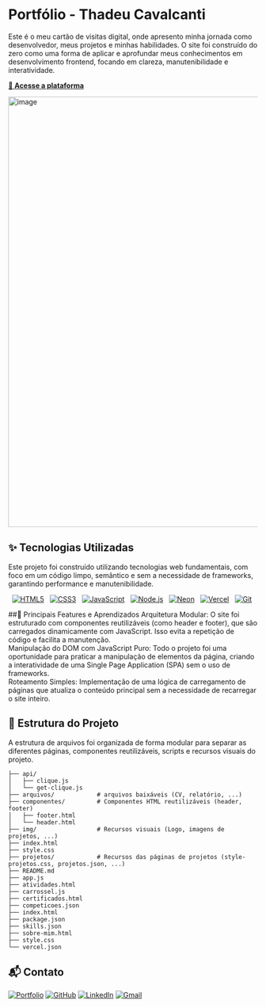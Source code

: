 # Portfólio - Thadeu Cavalcanti
Este é o meu cartão de visitas digital, onde apresento minha jornada como desenvolvedor, meus projetos e minhas habilidades. O site foi construído do zero como uma forma de aplicar e aprofundar meus conhecimentos em desenvolvimento frontend, focando em clareza, manutenibilidade e interatividade.</br>

**[🔗 Acesse a plataforma](https://thadeu-ct.github.io/portfolio)**

<img width="1761" height="870" alt="image" src="https://github.com/user-attachments/assets/4560bb4e-9c17-4a2b-b43e-6ba8c69c574e" />

## ✨ Tecnologias Utilizadas
Este projeto foi construído utilizando tecnologias web fundamentais, com foco em um código limpo, semântico e sem a necessidade de frameworks, garantindo performance e manutenibilidade.
<p align="left">
  <a href="#"><img src="https://img.shields.io/badge/html5-%23E34F26.svg?style=for-the-badge&logo=html5&logoColor=white" alt="HTML5"></a>
  <a href="#"><img src="https://img.shields.io/badge/css3-%231572B6.svg?style=for-the-badge&logo=css3&logoColor=white" alt="CSS3"></a>
  <a href="#"><img src="https://img.shields.io/badge/javascript-%23323330.svg?style=for-the-badge&logo=javascript&logoColor=%23F7DF1E" alt="JavaScript"></a>
  <a href="#"><img src="https://img.shields.io/badge/node.js-6DA55F?style=for-the-badge&logo=node.js&logoColor=white" alt="Node.js"></a>
  <a href="#"><img src="https://img.shields.io/badge/Neon-00E599?style=for-the-badge&logo=neon&logoColor=white" alt="Neon"></a>
  <a href="#"><img src="https://img.shields.io/badge/Vercel-%23000000?style=for-the-badge&logo=vercel&logoColor=white" alt="Vercel"></a>
  <a href="#"><img src="https://img.shields.io/badge/git-%23F05033.svg?style=for-the-badge&logo=git&logoColor=white" alt="Git"></a>
</p>

##🚀 Principais Features e Aprendizados
Arquitetura Modular: O site foi estruturado com componentes reutilizáveis (como header e footer), que são carregados dinamicamente com JavaScript. Isso evita a repetição de código e facilita a manutenção.</br>
Manipulação do DOM com JavaScript Puro: Todo o projeto foi uma oportunidade para praticar a manipulação de elementos da página, criando a interatividade de uma Single Page Application (SPA) sem o uso de frameworks.</br>
Roteamento Simples: Implementação de uma lógica de carregamento de páginas que atualiza o conteúdo principal sem a necessidade de recarregar o site inteiro.

## 📁 Estrutura do Projeto
A estrutura de arquivos foi organizada de forma modular para separar as diferentes páginas, componentes reutilizáveis, scripts e recursos visuais do projeto.
```
├── api/
│   ├── clique.js
│   └── get-clique.js
├── arquivos/            # arquivos baixáveis (CV, relatório, ...)
├── componentes/         # Componentes HTML reutilizáveis (header, footer)
│   ├── footer.html
│   └── header.html
├── img/                 # Recursos visuais (Logo, imagens de projetos, ...)
├── index.html
├── style.css
├── projetos/            # Recursos das páginas de projetos (style-projetos.css, projetos.json, ...)
├── README.md
├── app.js
├── atividades.html
├── carrossel.js
├── certificados.html
├── competicoes.json
├── index.html
├── package.json
├── skills.json
├── sobre-mim.html
├── style.css
└── vercel.json
```

## 📬 Contato
<p align="left">
  <a href="https://thadeu-ct.github.io/portfolio/"><img src="https://img.shields.io/badge/Portfolio-255E63?style=for-the-badge&logo=vercel&logoColor=white" alt="Portfolio"></a>
  <a href="https://github.com/thadeu-ct"><img src="https://img.shields.io/badge/GitHub-%23121011.svg?style=for-the-badge&logo=github&logoColor=white" alt="GitHub"></a>
  <a href="https://www.linkedin.com/in/thadeu-ct/"><img src="https://img.shields.io/badge/LinkedIn-0077B5?style=for-the-badge&logo=linkedin&logoColor=white" alt="LinkedIn"></a>
  <a href="mailto:thadeu.ct@gmail.com"><img src="https://img.shields.io/badge/Gmail-D14836?style=for-the-badge&logo=gmail&logoColor=white" alt="Gmail"></a>
</p>



